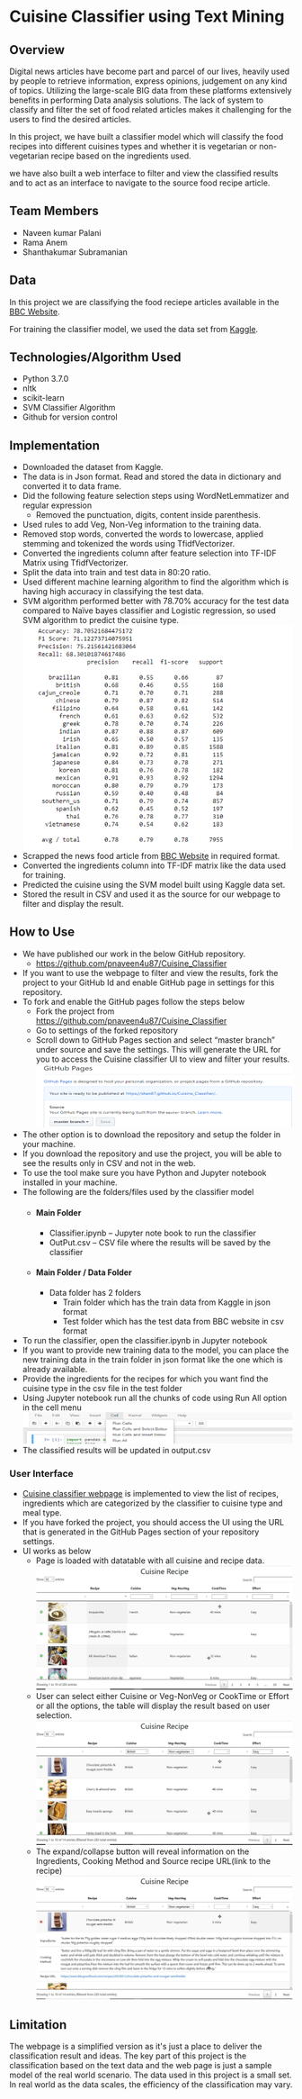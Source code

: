 # Cuisine Classifier using Text Mining

## Overview
Digital news articles have become part and parcel of our lives, heavily used by people to retrieve information, express opinions, judgement on any kind of topics. Utilizing the large-scale BIG data from these platforms extensively benefits in performing Data analysis solutions.
The lack of system to classify and filter the set of food related articles makes it challenging for the users to find the desired articles. 

In this project, we have built a classifier model which will classify the food recipes into different cuisines types and whether it is vegetarian or non-vegetarian recipe based on the ingredients used. 

we have also built a web interface to filter and view the classified results and to act as an interface to navigate to the source food recipe article.


## Team Members
- Naveen kumar Palani
- Rama Anem
- Shanthakumar Subramanian


## Data
In this project we are classifying the food reciepe articles available in the [BBC Website](https://www.bbcgoodfood.com/recipes/category/cuisines).

For training the classifier model, we used the data set from [Kaggle](https://www.kaggle.com/c/whats-cooking/data).


## Technologies/Algorithm Used
- Python 3.7.0
- nltk
- scikit-learn
- SVM Classifier Algorithm
- Github for version control

## Implementation
- Downloaded the dataset from Kaggle.
- The data is in Json format. Read and stored the data in dictionary and converted it to data frame.
- Did the following feature selection steps using WordNetLemmatizer and regular expression 
  - Removed the punctuation, digits, content inside parenthesis.
- Used rules to add Veg, Non-Veg information to the training data.
- Removed stop words, converted the words to lowercase, applied stemming and tokenized the words using TfidfVectorizer.
- Converted the ingredients column after feature selection into TF-IDF Matrix using TfidfVectorizer.
- Split the data into train and test data in 80:20 ratio.
- Used different machine learning algorithm to find the algorithm which is having high accuracy in classifying the test data.
- SVM algorithm performed better with 78.70% accuracy for the test data compared to Naïve bayes classifier and Logistic regression, so used SVM algorithm to predict the cuisine type.
![](Images/SVM_Metrics.PNG)
- Scrapped the news food article from [BBC Website](https://www.bbcgoodfood.com/recipes/category/cuisines) in required format.
- Converted the ingredients column into TF-IDF matrix like the data used for training.
- Predicted the cuisine using the SVM model built using Kaggle data set.
- Stored the result in CSV and used it as the source for our webpage to filter and display the result.

## How to Use
- We have published our work in the below GitHub repository.
  - https://github.com/pnaveen4u87/Cuisine_Classifier
- If you want to use the webpage to filter and view the results, fork the project to your GitHub Id and enable GitHub page in settings for this repository.
- To fork and enable the GitHub pages follow the steps below
  - Fork the project  from https://github.com/pnaveen4u87/Cuisine_Classifier
  - Go to settings of the forked repository
  - Scroll down to GitHub Pages  section and select “master branch” under source and save the settings. This  will generate the URL for you to access the Cuisine classifier UI to view and filter your results.
  ![](Images/GitHubPages.png)  
- The other option is to download the repository and setup the folder in your machine.
- If you download the repository and use the project, you will be able to see the results only in CSV and not in the web.
- To use the tool make sure you have Python and Jupyter notebook installed in your machine.
- The following are the folders/files used by the classifier model
  - #### Main Folder
    - Classifier.ipynb – Jupyter note book to run the classifier
    - OutPut.csv – CSV file where the results will be saved by the classifier
  - #### Main Folder / Data Folder
    - Data folder has 2 folders
      - Train folder which has the train data from Kaggle in json format
      - Test folder which has the test data from BBC website in csv format
- To run the classifier, open the classifier.ipynb in Jupyter notebook
- If you want to provide new training data to the model, you can place the new training data in the train folder in json format like the one which is already available.
- Provide the ingredients for the recipes for which you want find the cuisine type in the csv file in the test folder
- Using Jupyter notebook run all the chunks of code using Run All option in the cell menu
![](Images/Jupyter_Runall.png)
- The classified results will be updated in output.csv
### User Interface
- [Cuisine classifier webpage](https://pnaveen4u87.github.io/Cuisine_Classifier/cuisine_recipe.html) is implemented to view the list of recipes, ingredients which are categorized by the classifier to cuisine type and meal type.
- If you have forked the project, you should access the UI using the URL that is generated  in the GitHub Pages section of your repository settings.
- UI works as below
  - Page is loaded with datatable with all cuisine and recipe data.
![](Images/default_page.png)
  - User can select either Cuisine or Veg-NonVeg or CookTime or Effort or all the options, the table will display the result based on user selection. 
![](Images/select_options.png)
  - The expand/collapse button will reveal information on the Ingredients, Cooking Method and Source recipe URL(link to the recipe)
![](Images/expand_collapse.png)
  
## Limitation
The webpage is a simplified version as it's just a place to deliver the classification result and ideas. The key part of this project is the classification based on the text data and the web page is just a sample model of the real world scenario. The data used in this project is a small set. In real world as the data scales, the efficiency of the classification may vary.

